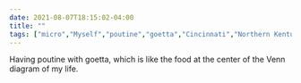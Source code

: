 ```yaml
---
date: 2021-08-07T18:15:02-04:00
title: ""
tags: ["micro","Myself","poutine","goetta","Cincinnati","Northern Kentucky","Québec"]
---
```

Having poutine with goetta, which is like the food at the center of the Venn diagram of my life.
